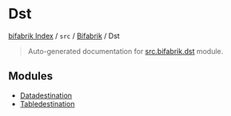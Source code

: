 # Dst

[bifabrik Index](../../../README.md#bifabrik-index) /
`src` /
[Bifabrik](../index.md#bifabrik) /
Dst

> Auto-generated documentation for [src.bifabrik.dst](https://github.com/rjankovic/bifabrik/blob/main/src/bifabrik/dst/__init__.py) module.

## Modules

- [Datadestination](./DataDestination.md)
- [Tabledestination](./TableDestination.md)
